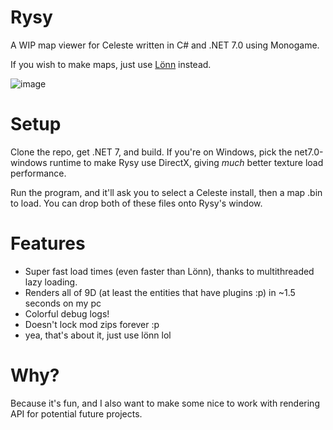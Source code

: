 # Rysy

A WIP map viewer for Celeste written in C# and .NET 7.0 using Monogame.

If you wish to make maps, just use [Lönn](https://github.com/CelestialCartographers/Loenn) instead.

![image](https://user-images.githubusercontent.com/50085307/192340246-a6ba1e1f-c86e-452c-be2f-bd6d780113aa.png)

# Setup
Clone the repo, get .NET 7, and build. If you're on Windows, pick the net7.0-windows runtime to make Rysy use DirectX, giving *much* better texture load performance.

Run the program, and it'll ask you to select a Celeste install, then a map .bin to load. You can drop both of these files onto Rysy's window.

# Features
* Super fast load times (even faster than Lönn), thanks to multithreaded lazy loading.
* Renders all of 9D (at least the entities that have plugins :p) in ~1.5 seconds on my pc
* Colorful debug logs!
* Doesn't lock mod zips forever :p
* yea, that's about it, just use lönn lol


# Why?
Because it's fun, and I also want to make some nice to work with rendering API for potential future projects.
